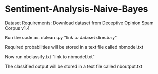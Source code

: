# Sentiment-Analysis-Naive-Bayes

Dataset Requirements: Download dataset from Deceptive Opinion
Spam Corpus v1.4

Run the code as:
nblearn.py "link to dataset directory"

Required probabilities will be stored in a text file called nbmodel.txt

Now run
nbclassify.txt "link to nbmodel.txt"

The classified output will be stored in a text file called nboutput.txt
